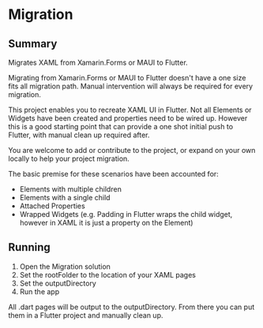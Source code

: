 # Migration

## Summary 
Migrates XAML from Xamarin.Forms or MAUI to Flutter.

Migrating from Xamarin.Forms or MAUI to Flutter doesn't have a one size fits all migration path. Manual intervention will always be required for every migration.

This project enables you to recreate XAML UI in Flutter. Not all Elements or Widgets have been created and properties need to be wired up. However this is a good starting point that can provide a one shot initial push to Flutter, with manual clean up required after.

You are welcome to add or contribute to the project, or expand on your own locally to help your project migration.

The basic premise for these scenarios have been accounted for:
- Elements with multiple children
- Elements with a single child
- Attached Properties
- Wrapped Widgets (e.g. Padding in Flutter wraps the child widget, however in XAML it is just a property on the Element)

## Running

1) Open the Migration solution
2) Set the rootFolder to the location of your XAML pages
3) Set the outputDirectory
4) Run the app

All .dart pages will be output to the outputDirectory. From there you can put them in a Flutter project and manually clean up.

